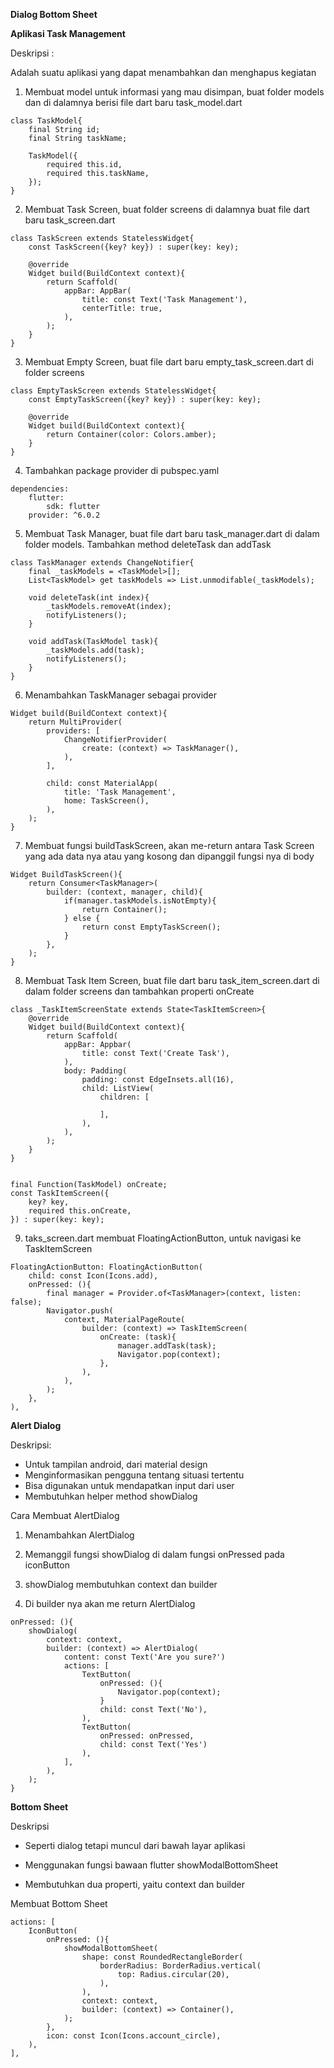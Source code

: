 **Dialog Bottom Sheet**

**Aplikasi Task Management**

Deskripsi :

Adalah suatu aplikasi yang dapat menambahkan dan menghapus kegiatan

1. Membuat model untuk informasi yang mau disimpan, buat folder models dan di dalamnya berisi file dart baru task_model.dart

```
class TaskModel{
    final String id;
    final String taskName;

    TaskModel({
        required this.id,
        required this.taskName,
    });
}

```

2. Membuat Task Screen, buat folder screens di dalamnya buat file dart baru task_screen.dart

```
class TaskScreen extends StatelessWidget{
    const TaskScreen({key? key}) : super(key: key);

    @override
    Widget build(BuildContext context){
        return Scaffold(
            appBar: AppBar(
                title: const Text('Task Management'),
                centerTitle: true,
            ),
        );
    }
}

```

3. Membuat Empty Screen, buat file dart baru empty_task_screen.dart di folder screens

```
class EmptyTaskScreen extends StatelessWidget{
    const EmptyTaskScreen({key? key}) : super(key: key);

    @override
    Widget build(BuildContext context){
        return Container(color: Colors.amber);
    }
}
```

4. Tambahkan package provider di pubspec.yaml

```
dependencies:
    flutter:
        sdk: flutter
    provider: ^6.0.2
```

5. Membuat Task Manager, buat file dart baru task_manager.dart di dalam folder models. Tambahkan method deleteTask dan addTask

```
class TaskManager extends ChangeNotifier{
    final _taskModels = <TaskModel>[];
    List<TaskModel> get taskModels => List.unmodifable(_taskModels);

    void deleteTask(int index){
        _taskModels.removeAt(index);
        notifyListeners();
    }

    void addTask(TaskModel task){
        _taskModels.add(task);
        notifyListeners();
    }
}

```

6. Menambahkan TaskManager sebagai provider

```
Widget build(BuildContext context){
    return MultiProvider(
        providers: [
            ChangeNotifierProvider(
                create: (context) => TaskManager(),
            ),
        ],

        child: const MaterialApp(
            title: 'Task Management',
            home: TaskScreen(),
        ),
    );
}

```

7. Membuat fungsi buildTaskScreen, akan me-return antara Task Screen yang ada data nya atau yang kosong dan dipanggil fungsi nya di body

```
Widget BuildTaskScreen(){
    return Consumer<TaskManager>(
        builder: (context, manager, child){
            if(manager.taskModels.isNotEmpty){
                return Container();
            } else {
                return const EmptyTaskScreen();
            }
        },
    );
}

```

8. Membuat Task Item Screen, buat file dart baru task_item_screen.dart di dalam folder screens dan tambahkan properti onCreate

```
class _TaskItemScreenState extends State<TaskItemScreen>{
    @override
    Widget build(BuildContext context){
        return Scaffold(
            appBar: Appbar(
                title: const Text('Create Task'),
            ),
            body: Padding(
                padding: const EdgeInsets.all(16),
                child: ListView(
                    children: [

                    ],
                ),
            ),
        );
    }
}


```

```
final Function(TaskModel) onCreate;
const TaskItemScreen({
    key? key,
    required this.onCreate,
}) : super(key: key);
```

9. taks_screen.dart membuat FloatingActionButton, untuk navigasi ke TaskItemScreen

```
FloatingActionButton: FloatingActionButton(
    child: const Icon(Icons.add),
    onPressed: (){
        final manager = Provider.of<TaskManager>(context, listen: false);
        Navigator.push(
            context, MaterialPageRoute(
                builder: (context) => TaskItemScreen(
                    onCreate: (task){
                        manager.addTask(task);
                        Navigator.pop(context);
                    },
                ),
            ),
        );
    },
),

```

**Alert Dialog**

Deskripsi:

* Untuk tampilan android, dari material design
* Menginformasikan pengguna tentang situasi tertentu
* Bisa digunakan untuk mendapatkan input dari user
* Membutuhkan helper method showDialog

Cara Membuat AlertDialog

1. Menambahkan AlertDialog

2. Memanggil fungsi showDialog di dalam fungsi onPressed pada iconButton

3. showDialog membutuhkan context dan builder

4. Di builder nya akan me return AlertDialog

```
onPressed: (){
    showDialog(
        context: context,
        builder: (context) => AlertDialog(
            content: const Text('Are you sure?')
            actions: [
                TextButton(
                    onPressed: (){
                        Navigator.pop(context);
                    }
                    child: const Text('No'),
                ),
                TextButton(
                    onPressed: onPressed,
                    child: const Text('Yes')
                ),
            ],
        ),
    );
}

```

**Bottom Sheet**

Deskripsi 

* Seperti dialog tetapi muncul dari bawah layar aplikasi

* Menggunakan fungsi bawaan flutter showModalBottomSheet

* Membutuhkan dua properti, yaitu context dan builder

Membuat Bottom Sheet

```
actions: [
    IconButton(
        onPressed: (){
            showModalBottomSheet(
                shape: const RoundedRectangleBorder(
                    borderRadius: BorderRadius.vertical(
                        top: Radius.circular(20),
                    ),
                ),
                context: context,
                builder: (context) => Container(),
            );
        },
        icon: const Icon(Icons.account_circle),
    ),
],

```


